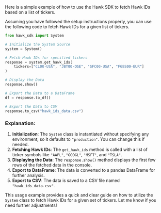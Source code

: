 Here is a simple example of how to use the Hawk SDK to fetch Hawk IDs based on a list of tickers.

Assuming you have followed the setup instructions properly, you can use the following code to fetch Hawk IDs for a given list of tickers.

```python
from hawk_sdk import System

# Initialize the System Source
system = System()

# Fetch Hawk IDs for specified tickers
response = system.get_hawk_ids(
    tickers=["CL00-USA", "JBT00-OSE", "SFC00-USA", "FGBS00-EUR"]
)

# Display the Data
response.show()

# Export the Data to a DataFrame
df = response.to_df()

# Export the Data to CSV
response.to_csv("hawk_ids_data.csv")
```

### Explanation:
1. **Initialization**: The `System` class is instantiated without specifying any environment, so it defaults to `"production"`. You can change this if needed.
2. **Fetching Hawk IDs**: The `get_hawk_ids` method is called with a list of ticker symbols like `"AAPL"`, `"GOOGL"`, `"MSFT"`, and `"TSLA"`.
3. **Displaying the Data**: The `response.show()` method displays the first few rows of the fetched data in the console.
4. **Export to DataFrame**: The data is converted to a pandas DataFrame for further analysis.
5. **Export to CSV**: The data is saved to a CSV file named `"hawk_ids_data.csv"`.

This usage example provides a quick and clear guide on how to utilize the `System` class to fetch Hawk IDs for a given set of tickers. Let me know if you need further adjustments!